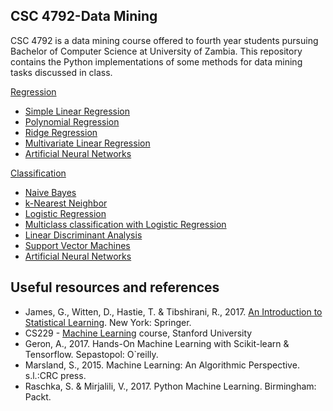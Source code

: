 ## CSC 4792-Data Mining
CSC 4792 is a data mining course offered to fourth year students pursuing Bachelor of Computer Science at University of Zambia. This repository contains the Python implementations of some methods for data mining tasks discussed in class.

[Regression](regression)

  - [Simple Linear Regression](https://github.com/csikasote/csc4792-data-mining/tree/master/regression/simple%20linear%20regression)
  - [Polynomial Regression](https://github.com/csikasote/csc4792-data-mining/tree/master/regression/polynomial%20regression)
  - [Ridge Regression](https://github.com/csikasote/csc4792-data-mining/tree/master/regression/ridge%20regression)
  - [Multivariate Linear Regression](https://github.com/csikasote/csc4792-data-mining/tree/master/regression/multivariate%20linear%20regression)
  - [Artificial Neural Networks](https://github.com/csikasote/csc4792-data-mining/tree/master/regression/artificial%20neural%20network)
  
[Classification](classification)
  
  - [Naive Bayes](https://github.com/csikasote/csc4792-data-mining/tree/master/classification/naive%20bayes)
  - [k-Nearest Neighbor](https://github.com/csikasote/csc4792-data-mining/tree/master/classification/k-nearest%20neighbor)
  - [Logistic Regression](https://github.com/csikasote/csc4792-data-mining/tree/master/classification/logistic%20regression)
  - [Multiclass classification with Logistic Regression](https://github.com/csikasote/csc4792-data-mining/tree/master/classification/multiclass%20classification%20with%20logistic%20regression)
  - [Linear Discriminant Analysis](https://github.com/csikasote/csc4792-data-mining/tree/master/classification/linear%20discriminant%20analysis)
  - [Support Vector Machines](https://github.com/csikasote/csc4792-data-mining/tree/master/classification/support%20vector%20machine)
  - [Artificial Neural Networks](https://github.com/csikasote/csc4792-data-mining/tree/master/classification/artificial%20neural%20network)

## Useful resources and references
- James, G., Witten, D., Hastie, T. & Tibshirani, R., 2017. [An Introduction to Statistical Learning](http://faculty.marshall.usc.edu/gareth-james/ISL/). New York: Springer.
- CS229 - [Machine Learning](http://cs229.stanford.edu/) course, Stanford University
- Geron, A., 2017. Hands-On Machine Learning with Scikit-learn & Tensorflow. Sepastopol: O`reilly.
- Marsland, S., 2015. Machine Learning: An Algorithmic Perspective. s.l.:CRC press.
- Raschka, S. & Mirjalili, V., 2017. Python Machine Learning. Birmingham: Packt.
